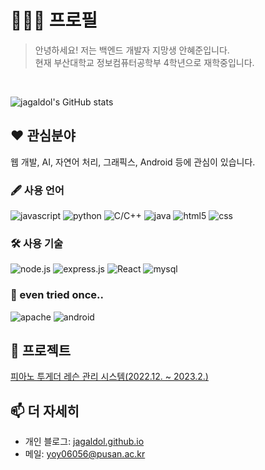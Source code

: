 # 🧑🏻‍💻 프로필
> 안녕하세요! 저는 백엔드 개발자 지망생 안혜준입니다.  
> 현재 부산대학교 정보컴퓨터공학부 4학년으로 재학중입니다.

<br/>

![jagaldol's GitHub stats](https://github-readme-stats.vercel.app/api?username=jagaldol&count_private=true&show_icons=true&hide_border=true)

## ❤️ 관심분야
웹 개발, AI, 자연어 처리, 그래픽스, Android 등에 관심이 있습니다.

### 🖋️ 사용 언어
![javascript](https://img.shields.io/badge/-JavaScript-f7e018?style=for-the-badge&logo=javascript&logoColor=black)
![python](https://img.shields.io/badge/-Python-2b5b84?style=for-the-badge&logo=python&logoColor=white)
![C/C++](https://img.shields.io/badge/-C/C++-00427E?style=for-the-badge&logo=c%2B%2B)
![java](https://img.shields.io/badge/-Java-ED8B00?style=for-the-badge&logo=java)
![html5](https://img.shields.io/badge/-HTML5-E14921?style=for-the-badge&logo=html5&logoColor=white)
![css](https://img.shields.io/badge/-CSS3-006EBA?style=for-the-badge&logo=css3&logoColor=white)

### 🛠️ 사용 기술
![node.js](https://img.shields.io/badge/Node.js-43853D?style=for-the-badge&logo=node.js&logoColor=white)
![express.js](https://img.shields.io/badge/Express.js-404D59?style=for-the-badge&logo=express)
![React](https://img.shields.io/badge/-React-222222?style=for-the-badge&logo=react)
![mysql](https://img.shields.io/badge/MySQL-005C84?style=for-the-badge&logo=mysql&logoColor=white)

### 👀 even tried once..
![apache](https://img.shields.io/badge/Apache-C92037?style=for-the-badge&logo=apache&logoColor=white)
![android](https://img.shields.io/badge/Android-3DDC84?style=for-the-badge&logo=android&logoColor=white)

## 🚀 프로젝트
[피아노 투게더 레슨 관리 시스템(2022.12. ~ 2023.2.)](https://fast-kilogram-f15.notion.site/38cd8462261f4843abf4802d55e4435d)

## 📫 더 자세히
* 개인 블로그: [jagaldol.github.io](https://jagaldol.github.io/)
* 메일: [yoy06056@pusan.ac.kr](mailto:yoy06056@pusan.ac.kr)
